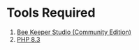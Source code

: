 # Tools Required

1. [Bee Keeper Studio (Community Edition)](https://www.beekeeperstudio.io/get-community)
2. [PHP 8.3](https://windows.php.net/download#php-8.3)